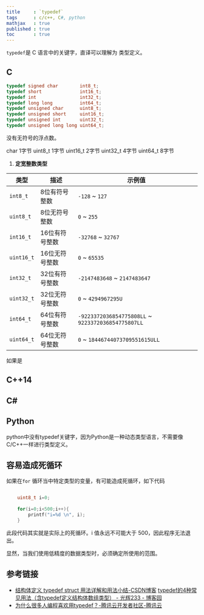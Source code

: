 ```yaml
---
title     : `typedef`
tags      : c/c++, C#, python
mathjax   : true
published : true
toc       : true
---
```


`typedef`是 C 语言中的关键字，直译可以理解为 类型定义。




## C


```c
typedef signed char        int8_t;
typedef short              int16_t;
typedef int                int32_t;
typedef long long          int64_t;
typedef unsigned char      uint8_t;
typedef unsigned short     uint16_t;
typedef unsigned int       uint32_t;
typedef unsigned long long uint64_t;
```


没有无符号的浮点数。


char 1字节
uint8_t 1字节
uint16_t 2字节
uint32_t  4字节
uint64_t  8字节

1.  **定宽整数类型**

| 类型  | 描述  | 示例值 |
| --- | --- | --- |
| `int8_t` | 8位有符号整数 | `-128` ~ `127` |
| `uint8_t` | 8位无符号整数 | `0` ~ `255` |
| `int16_t` | 16位有符号整数 | `-32768` ~ `32767` |
| `uint16_t` | 16位无符号整数 | `0` ~ `65535` |
| `int32_t` | 32位有符号整数 | `-2147483648` ~ `2147483647` |
| `uint32_t` | 32位无符号整数 | `0` ~ `4294967295U` |
| `int64_t` | 64位有符号整数 | `-9223372036854775808LL` ~ `9223372036854775807LL` |
| `uint64_t` | 64位无符号整数 | `0` ~ `18446744073709551615ULL` |


如果是

## C++14


## C# 


## Python

python中没有typedef关键字，因为Python是一种动态类型语言，不需要像C/C++一样进行类型定义。

## 容易造成死循环

如果在`for` 循环当中特定类型的变量，有可能造成死循环，如下代码

```c

    uint8_t i=0;
    
    for(i=0;i<500;i++){
        printf("i=%d \n", i);
    }
```

此段代码其实就是实际上的死循环。i 值永远不可能大于 500，因此程序无法退出。

显然，当我们使用低精度的数据类型时，必须确定所使用的范围。

## 参考链接

- [结构体定义 typedef struct 用法详解和用法小结-CSDN博客](https://blog.csdn.net/qq_44881094/article/details/120926130)
[typedef的4种常见用法（含typedef定义结构体数组类型） - 光辉233 - 博客园](https://www.cnblogs.com/guanghui-hua/p/17426155.html)
- [为什么很多人编程喜欢用typedef？-腾讯云开发者社区-腾讯云](https://cloud.tencent.com/developer/article/1631256)

